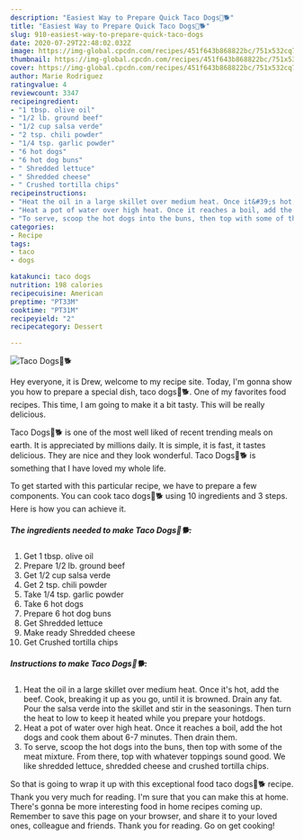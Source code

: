 ```yaml
---
description: "Easiest Way to Prepare Quick Taco Dogs🌮🐕"
title: "Easiest Way to Prepare Quick Taco Dogs🌮🐕"
slug: 910-easiest-way-to-prepare-quick-taco-dogs
date: 2020-07-29T22:48:02.032Z
image: https://img-global.cpcdn.com/recipes/451f643b868822bc/751x532cq70/taco-dogs🌮🐕-recipe-main-photo.jpg
thumbnail: https://img-global.cpcdn.com/recipes/451f643b868822bc/751x532cq70/taco-dogs🌮🐕-recipe-main-photo.jpg
cover: https://img-global.cpcdn.com/recipes/451f643b868822bc/751x532cq70/taco-dogs🌮🐕-recipe-main-photo.jpg
author: Marie Rodriguez
ratingvalue: 4
reviewcount: 3347
recipeingredient:
- "1 tbsp. olive oil"
- "1/2 lb. ground beef"
- "1/2 cup salsa verde"
- "2 tsp. chili powder"
- "1/4 tsp. garlic powder"
- "6 hot dogs"
- "6 hot dog buns"
- " Shredded lettuce"
- " Shredded cheese"
- " Crushed tortilla chips"
recipeinstructions:
- "Heat the oil in a large skillet over medium heat. Once it&#39;s hot, add the beef. Cook, breaking it up as you go, until it is browned. Drain any fat. Pour the salsa verde into the skillet and stir in the seasonings. Then turn the heat to low to keep it heated while you prepare your hotdogs."
- "Heat a pot of water over high heat. Once it reaches a boil, add the hot dogs and cook them about 6-7 minutes. Then drain them."
- "To serve, scoop the hot dogs into the buns, then top with some of the meat mixture. From there, top with whatever toppings sound good. We like shredded lettuce, shredded cheese and crushed tortilla chips."
categories:
- Recipe
tags:
- taco
- dogs

katakunci: taco dogs 
nutrition: 198 calories
recipecuisine: American
preptime: "PT33M"
cooktime: "PT31M"
recipeyield: "2"
recipecategory: Dessert

---
```



![Taco Dogs🌮🐕](https://img-global.cpcdn.com/recipes/451f643b868822bc/751x532cq70/taco-dogs🌮🐕-recipe-main-photo.jpg)

Hey everyone, it is Drew, welcome to my recipe site. Today, I'm gonna show you how to prepare a special dish, taco dogs🌮🐕. One of my favorites food recipes. This time, I am going to make it a bit tasty. This will be really delicious.



Taco Dogs🌮🐕 is one of the most well liked of recent trending meals on earth. It is appreciated by millions daily. It is simple, it is fast, it tastes delicious. They are nice and they look wonderful. Taco Dogs🌮🐕 is something that I have loved my whole life.


To get started with this particular recipe, we have to prepare a few components. You can cook taco dogs🌮🐕 using 10 ingredients and 3 steps. Here is how you can achieve it.

<!--inarticleads1-->

##### The ingredients needed to make Taco Dogs🌮🐕:

1. Get 1 tbsp. olive oil
1. Prepare 1/2 lb. ground beef
1. Get 1/2 cup salsa verde
1. Get 2 tsp. chili powder
1. Take 1/4 tsp. garlic powder
1. Take 6 hot dogs
1. Prepare 6 hot dog buns
1. Get  Shredded lettuce
1. Make ready  Shredded cheese
1. Get  Crushed tortilla chips




<!--inarticleads2-->

##### Instructions to make Taco Dogs🌮🐕:

1. Heat the oil in a large skillet over medium heat. Once it&#39;s hot, add the beef. Cook, breaking it up as you go, until it is browned. Drain any fat. Pour the salsa verde into the skillet and stir in the seasonings. Then turn the heat to low to keep it heated while you prepare your hotdogs.
1. Heat a pot of water over high heat. Once it reaches a boil, add the hot dogs and cook them about 6-7 minutes. Then drain them.
1. To serve, scoop the hot dogs into the buns, then top with some of the meat mixture. From there, top with whatever toppings sound good. We like shredded lettuce, shredded cheese and crushed tortilla chips.




So that is going to wrap it up with this exceptional food taco dogs🌮🐕 recipe. Thank you very much for reading. I'm sure that you can make this at home. There's gonna be more interesting food in home recipes coming up. Remember to save this page on your browser, and share it to your loved ones, colleague and friends. Thank you for reading. Go on get cooking!
